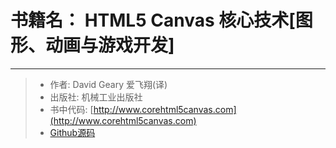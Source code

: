 # 书籍名： HTML5 Canvas 核心技术[图形、动画与游戏开发]
------
> * 作者: David Geary   爱飞翔(译)
> * 出版社: 机械工业出版社
> * 书中代码: [http://www.corehtml5canvas.com](http://www.corehtml5canvas.com)
> * [Github源码](https://github.com/corehtml5canvas/)

